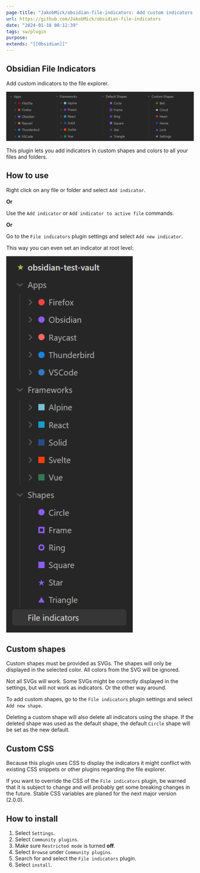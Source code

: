 ```yaml
---
page-title: "JakobMick/obsidian-file-indicators: Add custom indicators to the file explorer."
url: https://github.com/JakobMick/obsidian-file-indicators
date: "2024-01-18 08:12:39"
tags: sw/plugin
purpose:
extends: "[[Obsidian]]"
---
```


## Obsidian File Indicators

Add custom indicators to the file explorer.

[![](https://github.com/JakobMick/obsidian-file-indicators/raw/main/screenshots/horizontal.png?raw=true)](https://github.com/JakobMick/obsidian-file-indicators/blob/main/screenshots/horizontal.png?raw=true)

This plugin lets you add indicators in custom shapes and colors to all your files and folders.

## How to use

Right click on any file or folder and select `Add indicator`.

**Or**

Use the `Add indicator` or `Add indicator to active file` commands.

**Or**

Go to the `File indicators` plugin settings and select `Add new indicator`.

This way you can even set an indicator at root level:

[![](https://github.com/JakobMick/obsidian-file-indicators/raw/main/screenshots/vertical.png?raw=true)](https://github.com/JakobMick/obsidian-file-indicators/blob/main/screenshots/vertical.png?raw=true)

## Custom shapes

Custom shapes must be provided as SVGs. The shapes will only be displayed in the selected color. All colors from the SVG will be ignored.

Not all SVGs will work. Some SVGs might be correctly displayed in the settings, but will not work as indicators. Or the other way around.

To add custom shapes, go to the `File indicators` plugin settings and select `Add new shape`.

Deleting a custom shape will also delete all indicators using the shape. If the deleted shape was used as the default shape, the default `Circle` shape will be set as the new default.

## Custom CSS

Because this plugin uses CSS to display the indicators it might conflict with existing CSS snippets or other plugins regarding the file explorer.

If you want to override the CSS of the `File indicators` plugin, be warned that it is subject to change and will probably get some breaking changes in the future. Stable CSS variables are planed for the next major version (2.0.0).

## How to install

1.  Select `Settings`.
2.  Select `Community plugins`.
3.  Make sure `Restricted mode` is turned **off**.
4.  Select `Browse` under `Community plugins`.
5.  Search for and select the `File indicators` plugin.
6.  Select `install`.